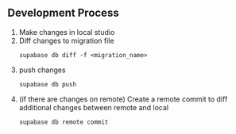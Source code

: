 ## Development Process

1. Make changes in local studio
2. Diff changes to migration file
   ```
   supabase db diff -f <migration_name>
   ```
3. push changes
   ```
   supabase db push
   ```
4. (if there are changes on remote) Create a remote commit to diff additional changes between remote and local
   ```
   supabase db remote commit
   ```
